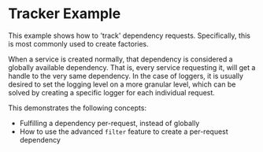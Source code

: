 # Tracker Example

This example shows how to 'track' dependency requests. Specifically, this is most commonly used to create factories. 

When a service is created normally, that dependency is considered a globally available dependency. That is, every service requesting it, will get a handle to the very same dependency. In the case of loggers, it is usually desired to set the logging level on a more granular level, which can be solved by creating a specific logger for each individual request.




This demonstrates the following concepts:
* Fulfilling a dependency per-request, instead of globally
* How to use the advanced `filter` feature to create a per-request dependency
